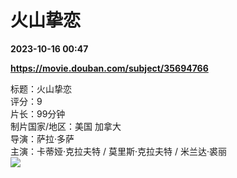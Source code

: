 # 火山挚恋

**2023-10-16 00:47**

**https://movie.douban.com/subject/35694766**

标题：火山挚恋  
评分：9  
片长：99分钟  
制片国家/地区：美国 加拿大  
导演：萨拉·多萨  
主演：卡蒂娅·克拉夫特 / 莫里斯·克拉夫特 / 米兰达·裘丽  
![](https://img9.doubanio.com/view/photo/s_ratio_poster/public/p2896531014.jpg)